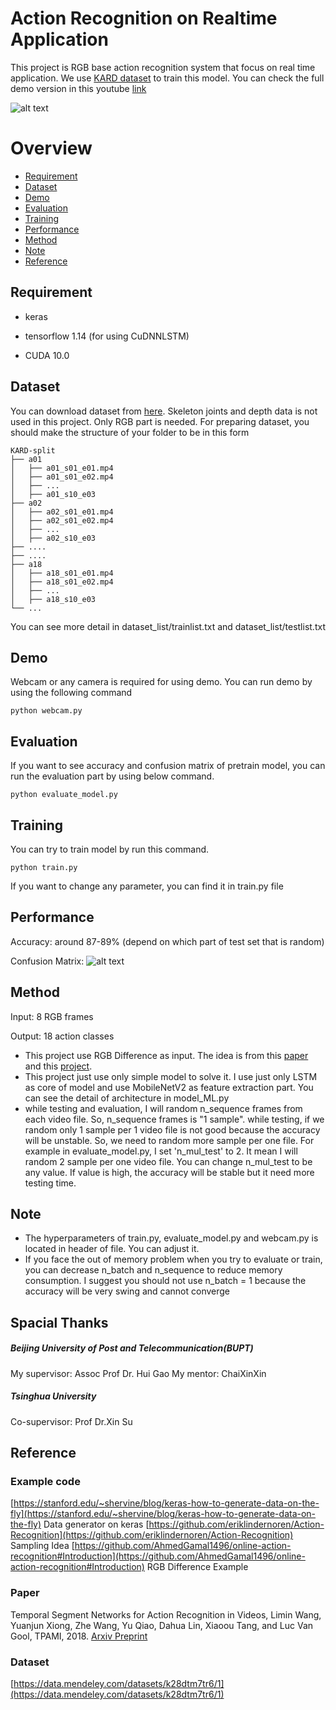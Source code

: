 # Action Recognition on Realtime Application

This project is RGB base action recognition system that focus on real time application. We use [KARD dataset](https://data.mendeley.com/datasets/k28dtm7tr6/1) to train this model. You can check the full demo version in this youtube [link](https://www.youtube.com/channel/UChJg8ndTnT_gEyhd43Ki40Q/featured?view_as=subscriber)

![alt text](https://github.com/peachman05/action-recognition-tutorial/blob/master/media/demo.gif "demo")

# Overview

* [Requirement](#requirement)
* [Dataset](#dataset)
* [Demo](#demo)
* [Evaluation](#evaluation)
* [Training](#training)
* [Performance](#performance)
* [Method](#method)
* [Note](#note)
* [Reference](#reference)

## Requirement

- keras

- tensorflow 1.14 (for using CuDNNLSTM)

- CUDA 10.0 

## Dataset
You can download dataset from [here](https://data.mendeley.com/datasets/k28dtm7tr6/1). Skeleton joints and depth data is not used in this project. Only RGB part is needed. For preparing dataset, you should make the structure of your folder to be in this form
```
KARD-split
├── a01                   
│   ├── a01_s01_e01.mp4             
│   ├── a01_s01_e02.mp4            
│   ├── ...           
│   ├── a01_s10_e03     
├── a02                   
│   ├── a02_s01_e01.mp4             
│   ├── a02_s01_e02.mp4            
│   ├── ...           
│   ├── a02_s10_e03      
├── ....
├── ....
├── a18                   
│   ├── a18_s01_e01.mp4             
│   ├── a18_s01_e02.mp4            
│   ├── ...           
│   ├── a18_s10_e03   
└── ...
```
You can see more detail in dataset_list/trainlist.txt and dataset_list/testlist.txt

## Demo

Webcam or any camera is required for using demo. You can run demo by using the following command
```
python webcam.py
```
## Evaluation

If you want to see accuracy and confusion matrix of pretrain model, you can run the evaluation part by using below command.
```
python evaluate_model.py
```
## Training

You can try to train model by run this command.

```
python train.py
```
If you want to change any parameter, you can find it in train.py file

## Performance

Accuracy: around 87-89% (depend on which part of test set that is random)

Confusion Matrix: 
![alt text](https://github.com/peachman05/action-recognition-tutorial/blob/master/media/confusion_matrix.png "Confusion Matrix")

## Method

Input: 8 RGB frames

Output: 18 action classes

* This project use RGB Difference as input. The idea is from this [paper](https://arxiv.org/abs/1705.02953) and this [project](https://github.com/AhmedGamal1496/online-action-recognition#Introduction). 
* This project just use only simple model to solve it. I use just only LSTM as core of model and use MobileNetV2 as feature extraction part. You can see the detail of architecture in model_ML.py
* while testing and evaluation, I will random n_sequence frames from each video file. So, n_sequence frames is "1 sample". while testing, if we random only 1 sample per 1 video file is not good because the accuracy will be unstable. So, we need to random more sample per one file. For example in evaluate_model.py, I set 'n_mul_test' to 2. It mean I will random 2 sample per one video file. You can change n_mul_test to be any value. If value is high, the accuracy will be stable but it need more testing time.

## Note
* The hyperparameters of train.py, evaluate_model.py and webcam.py is located in header of file. You can adjust it.
* If you face the out of memory problem when you try to evaluate or train, you can decrease n_batch and n_sequence to reduce memory consumption. I suggest you should not use n_batch = 1 because the accuracy will be very swing and cannot converge


## Spacial Thanks
##### Beijing University of Post and Telecommunication(BUPT)
My supervisor: Assoc Prof Dr. Hui Gao
My mentor: ChaiXinXin

##### Tsinghua University
Co-supervisor: Prof Dr.Xin Su



## Reference

### Example code
[https://stanford.edu/~shervine/blog/keras-how-to-generate-data-on-the-fly](https://stanford.edu/~shervine/blog/keras-how-to-generate-data-on-the-fly) Data generator on keras
[https://github.com/eriklindernoren/Action-Recognition](https://github.com/eriklindernoren/Action-Recognition) Sampling Idea
[https://github.com/AhmedGamal1496/online-action-recognition#Introduction](https://github.com/AhmedGamal1496/online-action-recognition#Introduction) RGB Difference Example

### Paper
Temporal Segment Networks for Action Recognition in Videos, Limin Wang, Yuanjun Xiong, Zhe Wang, Yu Qiao, Dahua Lin, Xiaoou Tang, and Luc Van Gool, TPAMI, 2018. [Arxiv Preprint](https://arxiv.org/abs/1705.02953)

### Dataset
[https://data.mendeley.com/datasets/k28dtm7tr6/1](https://data.mendeley.com/datasets/k28dtm7tr6/1)



